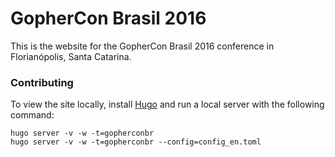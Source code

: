 # GopherCon Brasil 2016

This is the website for the GopherCon Brasil 2016 conference in Florianópolis,
Santa Catarina.

### Contributing

To view the site locally, install [Hugo](http://gohugo.io/) and run a local server with the following command:
```
hugo server -v -w -t=gopherconbr
hugo server -v -w -t=gopherconbr --config=config_en.toml

```
